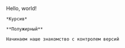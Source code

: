 Hello, world!
    
    *Курсив*

    **Полужирный**

    Начинаем наше знакомство с контролем версий